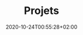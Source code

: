 ---
members: ["PLevy"]
title: "Projets"
date: 2020-10-24T00:55:28+02:00
draft: false
layout: list
searchFilter: Project
notEverything: true
notListed: true
zone: "projects"
---